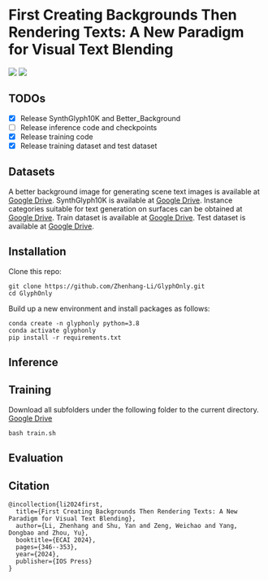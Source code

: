 # First Creating Backgrounds Then Rendering Texts: A New Paradigm for Visual Text Blending

<a href='https://arxiv.org/abs/2410.10168'><img src='https://img.shields.io/badge/Paper-Arxiv-red'></a> <a href='https://github.com/Zhenhang-Li/GlyphOnly/'><img src='https://img.shields.io/badge/Code-Github-green'></a>

## TODOs
- [x] Release SynthGlyph10K and Better_Background
- [ ] Release inference code and checkpoints
- [x] Release training code
- [x] Release training dataset and test dataset

## Datasets
A better background image for generating scene text images is available at [Google Drive](https://drive.google.com/drive/folders/1WD3tHFXW3Rls6OQIIs8WcngFU-ZPN49s?usp=sharing).
SynthGlyph10K is available at [Google Drive](https://drive.google.com/file/d/1jDmyplx30kfitUNdSNAkoZqkE2YfIKid/view?usp=sharing).
Instance categories suitable for text generation on surfaces can be obtained at [Google Drive](https://drive.google.com/file/d/1ULTkLcfVUtVgjflE2LAeJ9pFg_N4QxG-/view?usp=sharing).
Train dataset is available at [Google Drive](https://drive.google.com/file/d/10rs0cxSy9KkJ0eliSy16fzCN6Paw1fTm/view?usp=sharing).
Test dataset is available at  [Google Drive](https://drive.google.com/file/d/1V-ikGrtNBpLkTbN8bxM5Efp_qDTVMRBT/view?usp=sharing).
## Installation
Clone this repo: 
```
git clone https://github.com/Zhenhang-Li/GlyphOnly.git
cd GlyphOnly
```

Build up a new environment and install packages as follows:
```
conda create -n glyphonly python=3.8
conda activate glyphonly
pip install -r requirements.txt
```
## Inference

## Training
Download all subfolders under the following folder to the current directory. [Google Drive](https://drive.google.com/drive/folders/1JyAtSjYvupqveM1IPCKW9x9_B_4nsU3L?usp=sharing)

```
bash train.sh
```
## Evaluation

## Citation
```
@incollection{li2024first,
  title={First Creating Backgrounds Then Rendering Texts: A New Paradigm for Visual Text Blending},
  author={Li, Zhenhang and Shu, Yan and Zeng, Weichao and Yang, Dongbao and Zhou, Yu},
  booktitle={ECAI 2024},
  pages={346--353},
  year={2024},
  publisher={IOS Press}
}
```
